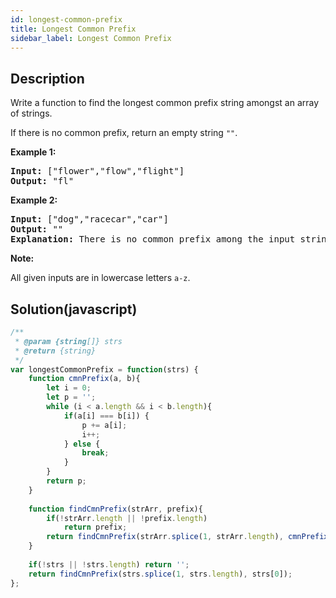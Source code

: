 ```yaml
---
id: longest-common-prefix
title: Longest Common Prefix
sidebar_label: Longest Common Prefix
---
```

## Description
<div class="description">
<p>Write a function to find the longest common prefix string amongst an array of strings.</p>

<p>If there is no common prefix, return an empty string <code>&quot;&quot;</code>.</p>

<p><strong>Example 1:</strong></p>

<pre>
<strong>Input: </strong>[&quot;flower&quot;,&quot;flow&quot;,&quot;flight&quot;]
<strong>Output:</strong> &quot;fl&quot;
</pre>

<p><strong>Example 2:</strong></p>

<pre>
<strong>Input: </strong>[&quot;dog&quot;,&quot;racecar&quot;,&quot;car&quot;]
<strong>Output:</strong> &quot;&quot;
<strong>Explanation:</strong> There is no common prefix among the input strings.
</pre>

<p><strong>Note:</strong></p>

<p>All given inputs are in lowercase letters <code>a-z</code>.</p>

</div>

## Solution(javascript)
```javascript
/**
 * @param {string[]} strs
 * @return {string}
 */
var longestCommonPrefix = function(strs) {
    function cmnPrefix(a, b){
        let i = 0;
        let p = '';
        while (i < a.length && i < b.length){
            if(a[i] === b[i]) {
                p += a[i];
                i++;
            } else {
                break;
            }
        }
        return p;
    }
    
    function findCmnPrefix(strArr, prefix){
        if(!strArr.length || !prefix.length)
            return prefix;
        return findCmnPrefix(strArr.splice(1, strArr.length), cmnPrefix(prefix, strArr[0]));
    }
    
    if(!strs || !strs.length) return '';
    return findCmnPrefix(strs.splice(1, strs.length), strs[0]);
};
```